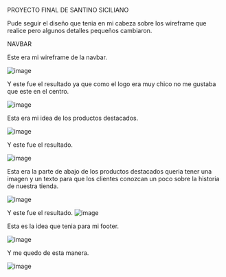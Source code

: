 PROYECTO FINAL DE SANTINO SICILIANO

Pude seguir el diseño que tenia en mi cabeza sobre los wireframe que realice pero algunos detalles pequeños cambiaron.

NAVBAR

Este era mi wireframe de la navbar.

![image](https://github.com/SantinoSiciliano/Lucdrux-Shop/assets/132086028/abeab4c4-4e00-4579-bdce-392c3c4cec9c)

Y este fue el resultado ya que como el logo era muy chico no me gustaba que este en el centro.

![image](https://github.com/SantinoSiciliano/Lucdrux-Shop/assets/132086028/f1b91545-988a-44a3-b8f1-9878cb9ffbe3)

Esta era mi idea de los productos destacados.

![image](https://github.com/SantinoSiciliano/Lucdrux-Shop/assets/132086028/a1a344fe-1bfb-41c1-9100-296bbd6a35c3)

Y este fue el resultado.

![image](https://github.com/SantinoSiciliano/Lucdrux-Shop/assets/132086028/e9756eb7-d77a-4398-9b22-9b9eefe37420)

Esta era la parte de abajo de los productos destacados queria tener una imagen y un texto para que los clientes conozcan un poco sobre la historia de nuestra tienda.

![image](https://github.com/SantinoSiciliano/Lucdrux-Shop/assets/132086028/8ea99622-ec4c-4c8c-beb5-3d187752623c)

Y este fue el resultado.
![image](https://github.com/SantinoSiciliano/Lucdrux-Shop/assets/132086028/f469c549-edb6-4545-b7d5-a5ccb09e1e70)

Esta es la idea que tenia para mi footer.

![image](https://github.com/SantinoSiciliano/Lucdrux-Shop/assets/132086028/fd428ac1-2827-4139-9e7e-6521c9508edb)

Y me quedo de esta manera.

![image](https://github.com/SantinoSiciliano/Lucdrux-Shop/assets/132086028/71583c27-7efd-415f-88f2-f34a2e709db5)






